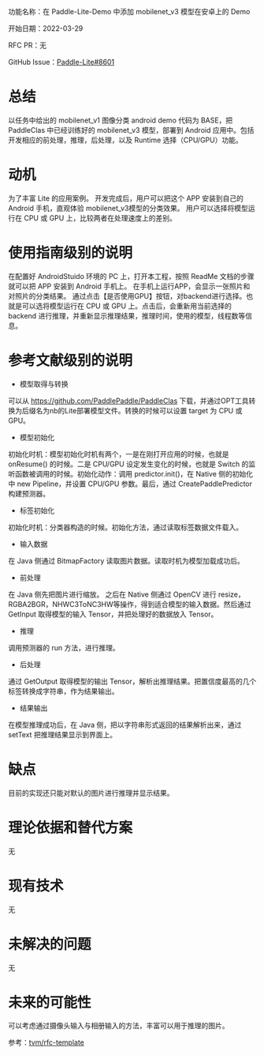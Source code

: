 ﻿功能名称：在 Paddle-Lite-Demo 中添加 mobilenet_v3 模型在安卓上的 Demo


开始日期：2022-03-29


RFC PR：无


GitHub Issue：[Paddle-Lite#8601](https://github.com/PaddlePaddle/Paddle-Lite/issues/8601)


# 总结


以任务中给出的 mobilenet_v1 图像分类 android demo 代码为 BASE，把 PaddleClas 中已经训练好的 mobilenet_v3 模型，部署到 Android 应用中。包括开发相应的前处理，推理，后处理，以及 Runtime 选择（CPU/GPU）功能。


# 动机


为了丰富 Lite 的应用案例。
开发完成后，用户可以把这个 APP 安装到自己的 Android 手机，直观体验 mobilenet_v3模型的分类效果。 用户可以选择将模型运行在 CPU 或 GPU 上，比较两者在处理速度上的差别。


# 使用指南级别的说明


在配置好 AndroidStuido 环境的 PC 上，打开本工程，按照 ReadMe 文档的步骤就可以把 APP 安装到 Android 手机上。
在手机上运行APP，会显示一张照片和对照片的分类结果。
通过点击【是否使用GPU】按钮，对backend进行选择。也就是可以选将模型运行在 CPU 或 GPU 上。点击后，会重新用当前选择的 backend 进行推理，并重新显示推理结果，推理时间，使用的模型，线程数等信息。


# 参考文献级别的说明


* 模型取得与转换


可以从 https://github.com/PaddlePaddle/PaddleClas 下载，并通过OPT工具转换为后缀名为nb的Lite部署模型文件。转换的时候可以设置 target 为 CPU 或 GPU。


* 模型初始化


初始化时机：模型初始化时机有两个，一是在刚打开应用的时候，也就是 onResume() 的时候。二是 CPU/GPU 设定发生变化的时候，也就是 Switch 的监听函数被调用的时候。初始化动作：调用 predictor.init()，在 Native 侧的初始化中 new Pipeline，并设置 CPU/GPU 参数。最后，通过 CreatePaddlePredictor 构建预测器。


* 标签初始化


初始化时机：分类器构造的时候。初始化方法，通过读取标签数据文件载入。


* 输入数据


在 Java 侧通过 BitmapFactory 读取图片数据。读取时机为模型加载成功后。


* 前处理


在 Java 侧先把图片进行缩放。
之后在 Native 侧通过 OpenCV 进行 resize，RGBA2BGR，NHWC3ToNC3HW等操作，得到适合模型的输入数据。然后通过 GetInput 取得模型的输入 Tensor，并把处理好的数据放入 Tensor。


 - 推理


调用预测器的 run 方法，进行推理。


 - 后处理


通过 GetOutput 取得模型的输出 Tensor，解析出推理结果。把置信度最高的几个标签转换成字符串，作为结果输出。


 - 结果输出


在模型推理成功后，在 Java 侧，把以字符串形式返回的结果解析出来，通过 setText 把推理结果显示到界面上。


# 缺点


目前的实现还只能对默认的图片进行推理并显示结果。


# 理论依据和替代方案


无


# 现有技术


无


# 未解决的问题


无


# 未来的可能性


可以考虑通过摄像头输入与相册输入的方法，丰富可以用于推理的图片。


参考：[tvm/rfc-template](https://github.com/apache/tvm-rfcs/blob/main/0000-template.md)